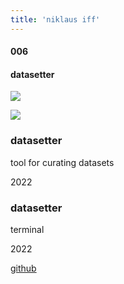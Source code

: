 ```yaml
---
title: 'niklaus iff'
---
```

<!-- number//title -->
<div class="work-col1">

#### 006

#### datasetter

</div>

<!-- images -->
<div class="work-col2-3">
<div class="work-col2">

![](/images/dataset.png)

![](/images/dataset2.png)

</div>

<!-- image info -->
<!-- if video double div -->
<div class="work-col3">
<div>

### datasetter

tool for curating datasets

2022

</div>
<div>

### datasetter

terminal

2022

</div>
</div>
</div>

<!-- links -->
<div class="work-col4">

<!-- <a class="work-links" href="https://doc.niklausiff.ch/" target="_blank">doc</a> -->

<a class="work-links" href="https://github.com/nikischwdrtr/datasetter" target="_blank">github</a>

</div>

<!-- text -->

#### 